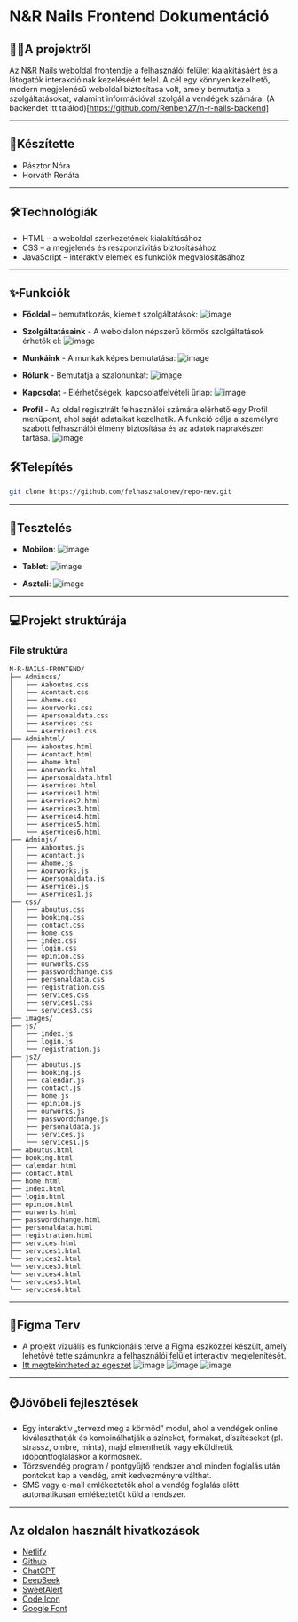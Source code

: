 # N&R Nails Frontend Dokumentáció
## 💅🏻A projektről
Az N&R Nails weboldal frontendje a felhasználói felület kialakításáért és a látogatók interakcióinak kezeléséért felel. A cél egy könnyen kezelhető, modern megjelenésű weboldal biztosítása volt, amely bemutatja a szolgáltatásokat, valamint információval szolgál a vendégek számára.
(A backendet itt találod)[https://github.com/Renben27/n-r-nails-backend]

---
## 🎀Készítette
- Pásztor Nóra
- Horváth Renáta

---
## 🛠️Technológiák
- HTML – a weboldal szerkezetének kialakításához
- CSS – a megjelenés és reszponzivitás biztosításához
- JavaScript – interaktív elemek és funkciók megvalósításához

---
## ✨Funkciók
- **Főoldal** – bemutatkozás, kiemelt szolgáltatások:
![image](https://github.com/user-attachments/assets/090b755f-436f-415e-a5d1-100c9591dd74)

- **Szolgáltatásaink** - A weboldalon népszerű körmös szolgáltatások érhetők el:
![image](https://github.com/user-attachments/assets/6ea7b6a5-c8eb-4c1b-bc29-35431ca0a65e)

- **Munkáink** - A munkák képes bemutatása:
![image](https://github.com/user-attachments/assets/8378b896-1c7c-460e-ac83-2cb626be30fe)

- **Rólunk** - Bemutatja a szalonunkat:
![image](https://github.com/user-attachments/assets/22b29ec4-a7bc-4e59-8238-923214b38b2b)

- **Kapcsolat** - Elérhetőségek, kapcsolatfelvételi űrlap:
![image](https://github.com/user-attachments/assets/ef6e9ba8-0eb2-4b2f-89b5-4f1c93006131)

- **Profil** - Az oldal regisztrált felhasználói számára elérhető egy Profil menüpont, ahol saját adataikat kezelhetik. A funkció célja a személyre szabott felhasználói élmény biztosítása és az adatok naprakészen tartása.
![image](https://github.com/user-attachments/assets/de756e3c-784d-489f-86de-e1ceafeb83a0)

## 🛠️Telepítés
```bash
git clone https://github.com/felhasznalonev/repo-nev.git
```

---
## 🧪Tesztelés

- **Mobilon**:
![image](https://github.com/user-attachments/assets/a2d819aa-847c-48d1-a229-170ae1be4afc)

- **Tablet**:
![image](https://github.com/user-attachments/assets/76fcd180-14cc-492c-92c6-abc2986a4d03)

- **Asztali**:
![image](https://github.com/user-attachments/assets/07ec2323-3ebc-4d25-ab05-b8a5686029cd)

---


## 💻Projekt struktúrája
### File struktúra
```
N-R-NAILS-FRONTEND/
├── Admincss/
│   ├── Aaboutus.css
│   ├── Acontact.css
│   ├── Ahome.css
│   ├── Aourworks.css
│   ├── Apersonaldata.css
│   ├── Aservices.css
│   └── Aservices1.css
├── Adminhtml/
│   ├── Aaboutus.html
│   ├── Acontact.html
│   ├── Ahome.html
│   ├── Aourworks.html
│   ├── Apersonaldata.html
│   ├── Aservices.html
│   ├── Aservices1.html
│   ├── Aservices2.html
│   ├── Aservices3.html
│   ├── Aservices4.html
│   ├── Aservices5.html
│   └── Aservices6.html
├── Adminjs/
│   ├── Aaboutus.js
│   ├── Acontact.js
│   ├── Ahome.js
│   ├── Aourworks.js
│   ├── Apersonaldata.js
│   ├── Aservices.js
│   └── Aservices1.js
├── css/
│   ├── aboutus.css
│   ├── booking.css
│   ├── contact.css
│   ├── home.css
│   ├── index.css
│   ├── login.css
│   ├── opinion.css
│   ├── ourworks.css
│   ├── passwordchange.css
│   ├── personaldata.css
│   ├── registration.css
│   ├── services.css
│   ├── services1.css
│   └── services3.css
├── images/
├── js/
│   ├── index.js
│   ├── login.js
│   └── registration.js
├── js2/
│   ├── aboutus.js
│   ├── booking.js
│   ├── calendar.js
│   ├── contact.js
│   ├── home.js
│   ├── opinion.js
│   ├── ourworks.js
│   ├── passwordchange.js
│   ├── personaldata.js
│   ├── services.js
│   └── services1.js
├── aboutus.html
├── booking.html
├── calendar.html
├── contact.html
├── home.html
├── index.html
├── login.html
├── opinion.html
├── ourworks.html
├── passwordchange.html
├── personaldata.html
├── registration.html
├── services.html
├── services1.html
└── services2.html
└── services3.html
└── services4.html
└── services5.html
└── services6.html
```


---
## 🎨Figma Terv
- A projekt vizuális és funkcionális terve a Figma eszközzel készült, amely lehetővé tette számunkra a felhasználói felület interaktív megjelenítését.
- [Itt megtekintheted az egészet](https://www.figma.com/design/egtUeA4TacasrtVcuc37Lo/vizsga?node-id=0-1&p=f&t=pwiRQGbfGGuYPc9K-0)
![image](https://github.com/user-attachments/assets/dfbb35d4-2240-479d-94ab-df2cb2f40186)
![image](https://github.com/user-attachments/assets/9efdfb61-0191-40a7-9c62-6e2d62452c70)
![image](https://github.com/user-attachments/assets/9a9f0bc8-8617-4f33-bf3b-f97f02776c1f)



---
## ⌚Jövőbeli fejlesztések
- Egy interaktív „tervezd meg a körmöd” modul, ahol a vendégek online kiválaszthatják és kombinálhatják a színeket, formákat, díszítéseket (pl. strassz, ombre, minta), majd elmenthetik vagy elküldhetik időpontfoglaláskor a körmösnek.
- Törzsvendég program / pontgyűjtő rendszer ahol minden foglalás után pontokat kap a vendég, amit kedvezményre válthat.
- SMS vagy e-mail emlékeztetők ahol a vendég foglalás előtt automatikusan emlékeztetőt küld a rendszer.

---
## Az oldalon használt hivatkozások
- [Netlify](https://app.netlify.com)
- [Github](https://github.com)
- [ChatGPT](https://chatgpt.com)
- [DeepSeek](https://deepseak.ai)
- [SweetAlert](https://sweetalert2.github.io/)
- [Code Icon](https://fontawesome.com/icons/code?s=solid)
- [Google Font](https://fonts.google.com/)

















